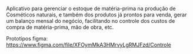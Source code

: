 Aplicativo para gerenciar o estoque de matéria-prima na produção de Cosméticos naturais, e também dos produtos já prontos para venda, gerar um balanço mensal do negócio, facilitando no controle dos custos de compra de matéria-prima, mão de obra, etc.

Prototipos figma:
https://www.figma.com/file/XFOymMkA3HMrvyLgRMJFzd/Controle
